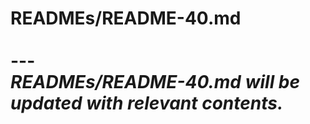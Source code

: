 # READMEs/README-40.md <br><br> --- <br> _READMEs/README-40.md will be updated with relevant contents._